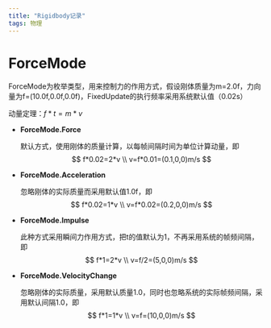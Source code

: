 ```yaml
---
title: "Rigidbody记录"
tags: 物理
---
```


# ForceMode

ForceMode为枚举类型，用来控制力的作用方式，假设刚体质量为m=2.0f，力向量为f=(10.0f,0.0f,0.0f)，FixedUpdate的执行频率采用系统默认值（0.02s）

动量定理：$f*t=m*v$

- **ForceMode.Force**

  默认方式，使用刚体的质量计算，以每帧间隔时间为单位计算动量，即
  $$
  f*0.02=2*v \\
  v=f*0.01=(0.1,0,0)m/s
  $$

- **ForceMode.Acceleration**

  忽略刚体的实际质量而采用默认值1.0f，即
  $$
  f*0.02=1*v \\
  v=f*0.02=(0.2,0,0)m/s
  $$

- **ForceMode.Impulse**

  此种方式采用瞬间力作用方式，把t的值默认为1，不再采用系统的帧频间隔，即
  $$
  f*1=2*v \\
  v=f/2=(5,0,0)m/s
  $$

- **ForceMode.VelocityChange**

  忽略刚体的实际质量，采用默认质量1.0，同时也忽略系统的实际帧频间隔，采用默认间隔1.0，即
  $$
  f*1=1*v \\
  v=f=(10,0,0)m/s
  $$
